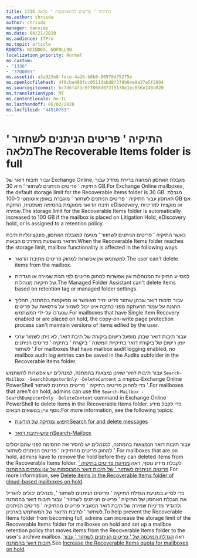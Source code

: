 ```yaml
---
title: 1336 התיקיה ' פריטים להתאוששות ' מלאה
ms.author: chrisda
author: chrisda
manager: dansimp
ms.date: 04/21/2020
ms.audience: ITPro
ms.topic: article
ROBOTS: NOINDEX, NOFOLLOW
localization_priority: Normal
ms.custom:
- "1336"
- "3700003"
ms.assetid: a3a923e8-fece-4a26-b8b6-00970d75275e
ms.openlocfilehash: 4f0cba480fcc05114abd8f370b84e9a37e5f2804
ms.sourcegitcommit: bc7d6f4f3c9f7060d073f5130e1ec856e248d020
ms.translationtype: MT
ms.contentlocale: he-IL
ms.lasthandoff: 06/02/2020
ms.locfileid: "44510753"
---
```

# <a name="the-recoverable-items-folder-is-full"></a><span data-ttu-id="cb40b-102">התיקיה ' פריטים הניתנים לשחזור ' מלאה</span><span class="sxs-lookup"><span data-stu-id="cb40b-102">The Recoverable Items folder is full</span></span>

<span data-ttu-id="cb40b-103">עבור תיבות דואר של Exchange Online, מגבלת האחסון המהווה ברירת מחדל עבור התיקיה ' פריטים הניתנים לשחזור ' היא 30 GB.</span><span class="sxs-lookup"><span data-stu-id="cb40b-103">For Exchange Online mailboxes, the default storage limit for the Recoverable Items folder is 30 GB.</span></span> <span data-ttu-id="cb40b-104">מגבלת האחסון עבור התיקיה ' פריטים הניתנים לשחזור ' מוגברת באופן אוטומטי ל-100 GB אם תיבת הדואר ממוקמת בחסימה משפטית, החזקת eDiscovery, או מוקצית למדיניות שמירה.</span><span class="sxs-lookup"><span data-stu-id="cb40b-104">The storage limit for the Recoverable Items folder is automatically increased to 100 GB if the mailbox is placed on Litigation Hold, eDiscovery hold, or is assigned to a retention policy.</span></span>

<span data-ttu-id="cb40b-105">כאשר התיקיה ' פריטים הניתנים לשחזור ' מגיעה למגבלת האחסון, פונקציונליות תיבת הדואר מושפעת מהדרכים הבאות:</span><span class="sxs-lookup"><span data-stu-id="cb40b-105">When the Recoverable Items folder reaches the storage limit, mailbox functionality is affected in the following ways:</span></span>

- <span data-ttu-id="cb40b-106">למשתמש אין אפשרות למחוק פריטים מתיבת הדואר.</span><span class="sxs-lookup"><span data-stu-id="cb40b-106">The user can't delete items from the mailbox.</span></span>

- <span data-ttu-id="cb40b-107">למסייע התיקיות המנוהלות אין אפשרות למחוק פריטים לפי תגית שמירה או הגדרות של תיקיות מנוהלות.</span><span class="sxs-lookup"><span data-stu-id="cb40b-107">The Managed Folder Assistant can't delete items based on retention tag or managed folder settings.</span></span>

- <span data-ttu-id="cb40b-108">עבור תיבות דואר שבהן שחזור פריט יחיד מאופשר או ממוקמות בהמתנה, תהליך ההגנה על עמוד ההעתקה מפני כתיבה אינו יכול לשמור על גירסאות של פריטים שנערכו על-ידי המשתמש.</span><span class="sxs-lookup"><span data-stu-id="cb40b-108">For mailboxes that have Single Item Recovery enabled or are placed on hold, the copy-on-write page protection process can't maintain versions of items edited by the user.</span></span>

- <span data-ttu-id="cb40b-109">עבור תיבות דואר שבהן מופעל רישום ביקורת של תיבת דואר, לא ניתן לשמור ערכי יומן רישום של ביקורת דואר בתיקיית המשנה ' ביקורת ' בתיקיה ' פריטים הניתנים לשחזור '.</span><span class="sxs-lookup"><span data-stu-id="cb40b-109">For mailboxes that have mailbox audit logging enabled, no mailbox audit log entries can be saved in the Audits subfolder in the Recoverable Items folder.</span></span>

<span data-ttu-id="cb40b-110">עבור תיבות דואר שאינן נמצאות בהמתנה, למנהלים יש אפשרות להשתמש `Search-Mailbox -SearchDumpsterOnly -DeleteContent` בפקודה ב-Exchange Online PowerShell כדי למחוק פריטים בתיקיה ' פריטים הניתנים לשחזור '.</span><span class="sxs-lookup"><span data-stu-id="cb40b-110">For mailboxes that aren't on hold, admins can use the `Search-Mailbox -SearchDumpsterOnly -DeleteContent` command in Exchange Online PowerShell to delete items in the Recoverable Items folder.</span></span> <span data-ttu-id="cb40b-111">כדי לקבל מידע נוסף עיין בנושאים הבאים:</span><span class="sxs-lookup"><span data-stu-id="cb40b-111">For more information, see the following topics:</span></span>

- [<span data-ttu-id="cb40b-112">חיפוש ומחיקה של הודעות</span><span class="sxs-lookup"><span data-stu-id="cb40b-112">Search for and delete messages</span></span>](https://docs.microsoft.com/microsoft-365/compliance/search-for-and-delete-messagesadmin-help)

- [<span data-ttu-id="cb40b-113">חיפוש-תיבת דואר</span><span class="sxs-lookup"><span data-stu-id="cb40b-113">Search-Mailbox</span></span>](https://docs.microsoft.com/powershell/module/exchange/mailboxes/Search-Mailbox)

<span data-ttu-id="cb40b-114">עבור תיבות דואר הנמצאות בהמתנה, למנהלים יש להסיר את החסימה לפני שהם יכולים למחוק פריטים מהתיקיה ' פריטים הניתנים לשחזור '.</span><span class="sxs-lookup"><span data-stu-id="cb40b-114">For mailboxes that are on hold, admins have to remove the hold before they can deleted items from the Recoverable Items folder.</span></span> <span data-ttu-id="cb40b-115">לקבלת מידע נוסף, ראה [מחיקת פריטים בתיקיה ' פריטים הניתנים לשחזור ' של תיבות דואר המבוססות על ענן צמתים בהמתנה](https://docs.microsoft.com/microsoft-365/compliance/delete-items-in-the-recoverable-items-folder-of-mailboxes-on-hold).</span><span class="sxs-lookup"><span data-stu-id="cb40b-115">For more information, see [Delete items in the Recoverable Items folder of cloud-based mailboxes on hold](https://docs.microsoft.com/microsoft-365/compliance/delete-items-in-the-recoverable-items-folder-of-mailboxes-on-hold).</span></span>

<span data-ttu-id="cb40b-116">כדי לסייע במניעת הגדלת התיקיה ' פריטים הניתנים לשחזור ', מנהלים יכולים להגדיל את מגבלת האחסון של התיקיה ' פריטים הניתנים לשחזור ' עבור תיבות דואר בהמתנה ולהגדיר מדיניות שמירה של תיבת דואר המעביר פריטים מהתיקיה ' פריטים הניתנים לשחזור ' לתיבת הדואר של המשתמש בארכיון.</span><span class="sxs-lookup"><span data-stu-id="cb40b-116">To help prevent the Recoverable Items folder from becoming full, admins can increase the storage limit of the Recoverable Items folder for mailboxes on hold and set up a mailbox retention policy that moves items from the Recoverable Items folder to the user's archive mailbox.</span></span> <span data-ttu-id="cb40b-117">ראה [הגדלת המיכסה של ' פריטים הניתנים לשחזור ' עבור תיבות דואר בהמתנה](https://docs.microsoft.com/microsoft-365/compliance/increase-the-recoverable-quota-for-mailboxes-on-hold).</span><span class="sxs-lookup"><span data-stu-id="cb40b-117">See [Increase the Recoverable Items quota for mailboxes on hold](https://docs.microsoft.com/microsoft-365/compliance/increase-the-recoverable-quota-for-mailboxes-on-hold).</span></span>
